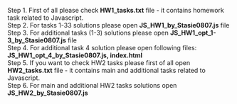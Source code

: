  Step 1. First of all please check **HW1_tasks.txt** file - it contains homework task related to Javascript.  
  Step 2. For tasks 1-33 solutions please open **JS_HW1_by_Stasie0807.js** file  
  Step 3. For additional tasks (1-3) solutions please open **JS_HW1_opt_1-3_by_Stasie0807.js** file  
  Step 4. For additional task 4 solution please open following files: **JS_HW1_opt_4_by_Stasie0807.js, index.html**  
  Step 5. If you want to check  HW2 tasks please first of all open **HW2_tasks.txt** file - it contains main and additional tasks related to Javascript.  
  Step 6. For main and additional HW2 tasks solutions open **JS_HW2_by_Stasie0807.js**  

